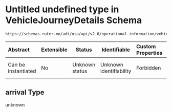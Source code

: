 # Untitled undefined type in VehicleJourneyDetails Schema

```txt
https://schemas.ruter.no/adt/ota/api/v2.0/operational-information/vehicle-journey-details.json#/examples/0/calls/0/arrival
```




| Abstract            | Extensible | Status         | Identifiable            | Custom Properties | Additional Properties | Access Restrictions | Defined In                                                                                                                 |
| :------------------ | ---------- | -------------- | ----------------------- | :---------------- | --------------------- | ------------------- | -------------------------------------------------------------------------------------------------------------------------- |
| Can be instantiated | No         | Unknown status | Unknown identifiability | Forbidden         | Allowed               | none                | [vehicle-journey-details.json\*](../../schema/operational-information/vehicle-journey-details.json "open original schema") |

## arrival Type

unknown
